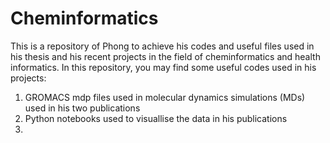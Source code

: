 # Cheminformatics
This is a repository of Phong to achieve his codes and useful files used in his thesis and his recent projects in the field of cheminformatics and health informatics. 
In this repository, you may find some useful codes used in his projects:
1. GROMACS mdp files used in molecular dynamics simulations (MDs) used in his two publications
2. Python notebooks used to visuallise the data in his publications
3. 
